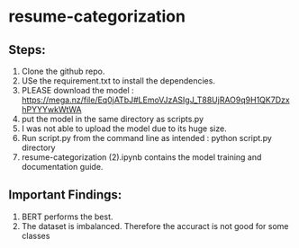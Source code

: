 # resume-categorization

## Steps:
  1. Clone the github repo.
  2. USe the requirement.txt to install the dependencies.
  3. PLEASE download the model : https://mega.nz/file/Eq0jATbJ#LEmoVJzASIgJ_T88UjRAO9q9H1QK7DzxhPYYYwkWtWA
  4. put the model in the same directory as scripts.py
  5. I was not able to upload the model due to its huge size.
  6. Run script.py from the command line as intended : python script.py directory
  7. resume-categorization (2).ipynb contains the model training and documentation guide.


## Important Findings:
  1. BERT performs the best.
  2. The dataset is imbalanced. Therefore the accuract is not good for some classes
